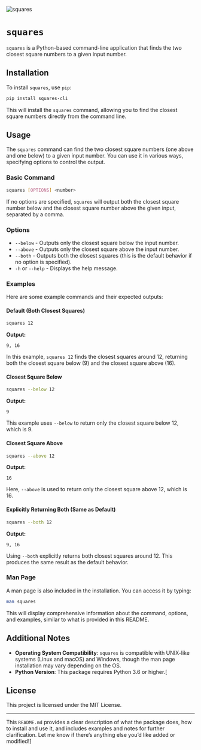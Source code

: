 ![squares](https://github.com/user-attachments/assets/703c25c9-37fe-4c96-bf6b-e0624c2fb819)

# `squares`

`squares` is a Python-based command-line application that finds the two closest square numbers to a given input number.

## Installation

To install `squares`, use `pip`:

```bash
pip install squares-cli
```

This will install the `squares` command, allowing you to find the closest square numbers directly from the command line.

## Usage

The `squares` command can find the two closest square numbers (one above and one below) to a given input number. You can use it in various ways, specifying options to control the output.

### Basic Command

```bash
squares [OPTIONS] <number>
```

If no options are specified, `squares` will output both the closest square number below and the closest square number above the given input, separated by a comma.

### Options

- `--below` - Outputs only the closest square below the input number.
- `--above` - Outputs only the closest square above the input number.
- `--both`  - Outputs both the closest squares (this is the default behavior if no option is specified).
- `-h` or `--help` - Displays the help message.

### Examples

Here are some example commands and their expected outputs:

#### Default (Both Closest Squares)

```bash
squares 12
```

**Output:**
```
9, 16
```

In this example, `squares 12` finds the closest squares around 12, returning both the closest square below (9) and the closest square above (16).

#### Closest Square Below

```bash
squares --below 12
```

**Output:**
```
9
```

This example uses `--below` to return only the closest square below 12, which is 9.

#### Closest Square Above

```bash
squares --above 12
```

**Output:**
```
16
```

Here, `--above` is used to return only the closest square above 12, which is 16.

#### Explicitly Returning Both (Same as Default)

```bash
squares --both 12
```

**Output:**
```
9, 16
```

Using `--both` explicitly returns both closest squares around 12. This produces the same result as the default behavior.

### Man Page

A man page is also included in the installation. You can access it by typing:

```bash
man squares
```

This will display comprehensive information about the command, options, and examples, similar to what is provided in this README.

## Additional Notes

- **Operating System Compatibility**: `squares` is compatible with UNIX-like systems (Linux and macOS) and Windows, though the man page installation may vary depending on the OS.
- **Python Version**: This package requires Python 3.6 or higher.[

## License

This project is licensed under the MIT License.

---

This `README.md` provides a clear description of what the package does, how to install and use it, and includes examples and notes for further clarification. Let me know if there’s anything else you’d like added or modified!]

